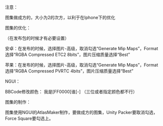 ﻿注意：

图集做成方的，大小为2的次方，以利于在Iphone下的优化

图集的优化：

（在发布包的时候才有必要设置）

安卓：在发布的时候，选择图片-高级，取消勾选“Generate Mip Maps”，Format选择“RGBA Compressed ETC2 8bits”，图片压缩质量选择“Best”

苹果：在发布的时候，选择图片-高级，取消勾选“Generate Mip Maps”，Format选择“RGBA Compressed PVRTC 4bits”，图片压缩质量选择“Best”

NGUI：

BBCode修改颜色：
我是[FF0000]谁[-]
（三位或者指定颜色都不行）

图集的制作：

图集使用NGUI的AtlasMaker制作，要做成方的图集，Unity Packer要取消勾选，Force Square要勾选上。